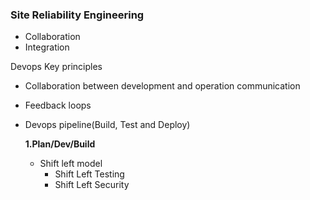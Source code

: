 ### Site Reliability Engineering 

* Collaboration
* Integration

Devops Key principles
* Collaboration between development and operation communication
* Feedback loops
* Devops pipeline(Build, Test and Deploy)
  
  **1.Plan/Dev/Build**
   * Shift left model
      *  Shift Left Testing
      *  Shift Left Security  


